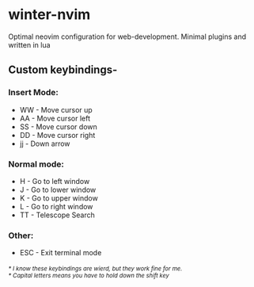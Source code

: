 <h1>winter-nvim</h1>
Optimal neovim configuration for web-development. Minimal plugins and written in lua
<h2>Custom keybindings-</h2>
<h3>Insert Mode:</h3>
<ul>
<li>WW - Move cursor up </li>
<li>AA - Move cursor left </li>
<li>SS - Move cursor down </li>
<li>DD - Move cursor right </li>
<li>jj - Down arrow </li>
</ul>
<h3>Normal mode:</h3>
<ul>
<li>H - Go to left window</li>
<li>J - Go to lower window</li>
<li>K - Go to upper window</li>
<li>L - Go to right window</li>
<li>TT - Telescope Search</li>
</ul>
<h3>Other:</h3>
<ul>
<li>ESC - Exit terminal mode </li>
</ul>


<i><small>* I know these keybindings are wierd, but they work fine for me. </small><i>
<br><i><small>* Capital letters means you have to hold down the shift key </small></i>
